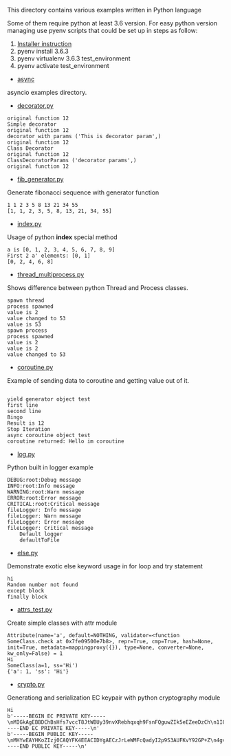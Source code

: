 This directory contains various examples written in Python language

Some of them require python at least 3.6 version. For easy python version managing use pyenv scripts that could be set up in steps as follow:
1. [Installer instruction](https://github.com/pyenv/pyenv-installer)
2. pyenv install 3.6.3
3. pyenv virtualenv 3.6.3 test_environment
4. pyenv activate test_environment


* [async](async/)

asyncio examples directory.

* [decorator.py](./decorator.py)

```
original function 12
Simple decorator
original function 12
decorator with params ('This is decorator param',)
original function 12
Class Decorator
original function 12
ClassDecoratorParams ('decorator params',)
original function 12
```

* [fib_generator.py](./fib_generator.py)


Generate fibonacci sequence with generator function
```
1 1 2 3 5 8 13 21 34 55 
[1, 1, 2, 3, 5, 8, 13, 21, 34, 55]
```

* [index.py](./index.py)

Usage of python __index__ special method

```
a is [0, 1, 2, 3, 4, 5, 6, 7, 8, 9]
First 2 a' elements: [0, 1]
[0, 2, 4, 6, 8]
```
* [thread_multiprocess.py](./thread_multiprocess.py)

Shows difference between python Thread and Process classes.

```output
spawn thread
process spawned
value is 2
value changed to 53
value is 53
spawn process
process spawned
value is 2
value is 2
value changed to 53
```
* [coroutine.py](./coroutine.py)

Example of sending data to coroutine and getting value out of it.
```

yield generator object test
first line
second line
Bingo
Result is 12
Stop Iteration
async coroutine object test
coroutine returned: Hello im coroutine
```

* [log.py](./log.py)

Python built in logger example
```
DEBUG:root:Debug message
INFO:root:Info message
WARNING:root:Warn message
ERROR:root:Error message
CRITICAL:root:Critical message
fileLogger: Info message
fileLogger: Warn message
fileLogger: Error message
fileLogger: Critical message
	Default logger
	defaultToFile
```
* [else.py](./else.py)

Demonstrate exotic else keyword usage in for loop and try statement
```
hi
Random number not found
except block
finally block
```

* [attrs_test.py](./attrs_test.py)

Create simple classes with attr module
```
Attribute(name='a', default=NOTHING, validator=<function SomeClass.check at 0x7fe09500e7b8>, repr=True, cmp=True, hash=None, init=True, metadata=mappingproxy({}), type=None, converter=None, kw_only=False) = 1
Hi
SomeClass(a=1, ss='Hi')
{'a': 1, 'ss': 'Hi'}
```

* [crypto.py](./crypto.py)

Generationg and serialization EC keypair with python cryptography module
```
Hi
b'-----BEGIN EC PRIVATE KEY-----\nMIGkAgEBBDChBsHfs7vccT8JtWBUy39nvXRebhqxqh9FsnFQguwZIk5eEZeeDzCh\n1I8Ga0LeU0GgBwYFK4EEACKhZANiAAQLMmst5YwVxBp3Ijan1LcBQUq9j3YY/5ni\nC8FRYZzoXAk5VPCdWfVB0zJk3D4Dgp1xjwgyNwPoqRNj1uPZG9ArokIdvmLrrk8f\nAOnDMJTwhjxlxFPXpnFkQ+EhUXIa7n8=\n-----END EC PRIVATE KEY-----\n'
b'-----BEGIN PUBLIC KEY-----\nMHYwEAYHKoZIzj0CAQYFK4EEACIDYgAECzJrLeWMFcQadyI2p9S3AUFKvY92GP+Z\n4gvBUWGc6FwJOVTwnVn1QdMyZNw+A4KdcY8IMjcD6KkTY9bj2RvQK6JCHb5i665P\nHwDpwzCU8IY8ZcRT16ZxZEPhIVFyGu5/\n-----END PUBLIC KEY-----\n'
```
